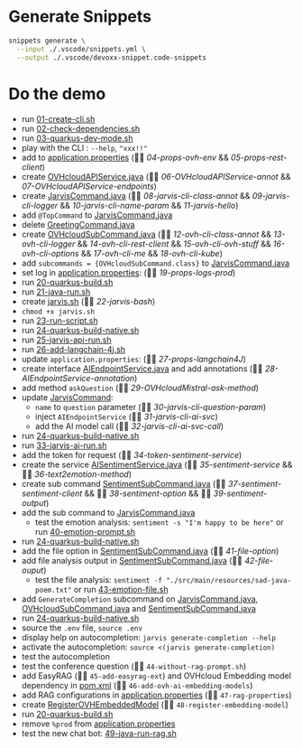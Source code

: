 # Generate Snippets

```bash
snippets generate \
  --input ./.vscode/snippets.yml \
  --output ./.vscode/devoxx-snippet.code-snippets
```

# Do the demo

  - run [01-create-cli.sh](./_init_/01-create-cli.sh)
  - run [02-check-dependencies.sh](./02-check-dependencies.sh)
  - run [03-quarkus-dev-mode.sh](./03-quarkus-dev-mode.sh)
  - play with the CLI : `--help`, `"xxx!!"`
  - add to [application.properties](./src/main/resources/application.properties) (👨‍💻 _04-props-ovh-env_ && _05-props-rest-client_)
  - create [OVHcloudAPIService.java](./src/main/java/fr/wilda/picocli/sdk/OVHcloudAPIService.java) (👨‍💻 _06-OVHcloudAPIService-annot_ && _07-OVHcloudAPIService-endpoints_)
  - create [JarvisCommand.java](./src/main/java/fr/wilda/picocli/JarvisCommand.java) (👨‍💻 _08-jarvis-cli-class-annot_ && _09-jarvis-cli-logger_ && _10-jarvis-cli-name-param_ && _11-jarvis-hello_)
  - add `@TopCommand` to [JarvisCommand.java](./src/main/java/fr/wilda/picocli/JarvisCommand.java)
  - delete [GreetingCommand.java](./src/main/java/fr/wilda/picocli/GreetingCommand.java)
  - create [OVHcloudSubCommand.java](./src/main/java/fr/wilda/picocli/OVHcloudSubCommand.java) (👨‍💻 _12-ovh-cli-class-annot_ && _13-ovh-cli-logger_ && _14-ovh-cli-rest-client_ && _15-ovh-cli-ovh-stuff_ && _16-ovh-cli-options_ && _17-ovh-cli-me_ && _18-ovh-cli-kube_) 
  - add `subcommands = {OVHcloudSubCommand.class}` to [JarvisCommand.java](./src/main/java/fr/wilda/picocli/JarvisCommand.java)
  - set log in [application.properties](./src/main/resources/application.properties): (👨‍💻 _19-props-logs-prod_)
  - run [20-quarkus-build.sh](./20-quarkus-build.sh)
  - run [21-java-run.sh](./21-java-run.sh)
  - create [jarvis.sh](./src/main/script/jarvis.sh) (👨‍💻 _22-jarvis-bash_)
  - `chmod +x jarvis.sh`
  - run [23-run-script.sh](./23-run-script.sh)
  - run [24-quarkus-build-native.sh](./24-quarkus-build-native.sh)
  - run [25-jarvis-api-run.sh](./25-jarvis-api-run.sh)
  - run [26-add-langchain-4j.sh](./26-add-langchain-4j.sh)
  - update `application.properties`: (👨‍💻 _27-props-langchain4J_)
  - create interface [AIEndpointService.java](./src/main/java/fr/wilda/picocli/sdk/ai/AIEndpointService.java) and add annotations (👨‍💻 _28-AIEndpointService-annotation_)
  - add method `askQuestion` (👨‍💻 _29-OVHcloudMistral-ask-method_)
  - update [JarvisCommand](./src/main/java/fr/wilda/picocli/JarvisCommand.java):
    - `name` to `question` parameter (👨‍💻 _30-jarvis-cli-question-param_)
    - inject `AIEndpointService` (👨‍💻 _31-jarvis-cli-ai-svc_)
    - add the AI model call (👨‍💻 _32-jarvis-cli-ai-svc-call_)
  - run [24-quarkus-build-native.sh](./24-quarkus-build-native.sh)
  - run [33-jarvis-ai-run.sh](./33-jarvis-ai-run.sh)
  - add the token for request (👨‍💻 _34-token-sentiment-service_)
  - create the service [AISentimentService.java](./src/main/java/fr/wilda/picocli/sdk/ai/AISentimentService.java) (👨‍💻 _35-sentiment-service_ && 👨‍💻 _36-text2emotion-method_)
  - create sub command [SentimentSubCommand.java](./src/main/java/fr/wilda/picocli/SentimentSubCommand.java) (👨‍💻 _37-sentiment-sentiment-client_ && 👨‍💻 _38-sentiment-option_ && 👨‍💻 _39-sentiment-output_)
  - add the sub command to [JarvisCommand.java](./src/main/java/fr/wilda/picocli/JarvisCommand.java)
    - test the emotion analysis: `sentiment -s "I'm happy to be here"` or run [40-emotion-prompt.sh](./40-emotion-prompt.sh`)
  - run [24-quarkus-build-native.sh](./24-quarkus-build-native.sh)
  - add the file option in [SentimentSubCommand.java](./src/main/java/fr/wilda/picocli/SentimentSubCommand.java) (👨‍💻 _41-file-option_)
  - add file analysis output in [SentimentSubCommand.java](./src/main/java/fr/wilda/picocli/SentimentSubCommand.java) (👨‍💻 _42-file-ouput_)
    - test the file analysis: `sentiment -f "./src/main/resources/sad-java-poem.txt"` or run [43-emotion-file.sh](./43-emotion-file.sh)
  - add `GenerateCompletion` subcommand on [JarvisCommand.java](./src/main/java/fr/wilda/picocli/JarvisCommand.java), [OVHcloudSubCommand.java](./src/main/java/fr/wilda/picocli/OVHcloudSubCommand.java) and [SentimentSubCommand.java](./src/main/java/fr/wilda/picocli/SentimentSubCommand.java)
  - run [24-quarkus-build-native.sh](./24-quarkus-build-native.sh)
  - source the `.env` file, `source .env`
  - display help on autocompletion: `jarvis generate-completion --help`
  - activate the autocompletion: `source <(jarvis generate-completion)`
  - test the autocompletion
  - test the conference question (👨‍💻 `44-without-rag-prompt.sh`)
  - add EasyRAG (👨‍💻 `45-add-easyrag-ext`) and OVHcloud Embedding model dependency in [pom.xml](pom.xml) (👨‍💻 `46-add-ovh-ai-embedding-models`)
  - add RAG configurations in [application.properties](./src/main/resources/application.properties) (👨‍💻 `47-rag-properties`)
  - create [RegisterOVHEmbeddedModel](./src/main/java/fr/wilda/picocli/sdk/ai/RegisterOVHEmbeddedModel.java) (👨‍💻 `48-register-embedding-model`)
  - run [20-quarkus-build.sh](./20-quarkus-build.sh) 
  - remove `%prod` from [application.properties](./src/main/resources/application.properties)
  - test the new chat bot: [49-java-run-rag.sh](./49-java-run-rag.sh)